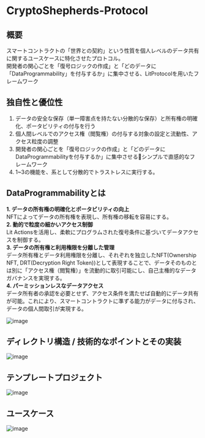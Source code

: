 # CryptoShepherds-Protocol

## 概要
スマートコントラクトの「世界との契約」という性質を個人レベルのデータ共有に関するユースケースに特化させたプロトコル。  
開発者の関心ごとを「復号ロジックの作成」と「どのデータに「DataProgrammability」を付与するか」に集中させる、LitProtocolを用いたフレームワーク


## 独自性と優位性
1. データの安全な保存（単一障害点を持たない分散的な保存）と所有権の明確化、ポータビリティの付与を行う
2. 個人間レベルでのアクセス権（閲覧権）の付与する対象の設定と流動性、アクセス粒度の調整
3. 開発者の関心ごとを「復号ロジックの作成」と「どのデータにDataProgrammabilityを付与するか」に集中させるシンプルで直感的なフレームワーク 
4. 1~3の機能を、系として分散的でトラストレスに実行する。


## DataProgrammabilityとは
**1. データの所有権の明確化とポータビリティの向上**  
   NFTによってデータの所有権を表現し、所有権の移転を容易にする。  
**2. 動的で粒度の細かいアクセス制御**  
   Lit Actionsを活用し、柔軟にプログラムされた復号条件に基づいてデータアクセスを制御する。  
**3. データの所有権と利用権限を分離した管理**  
   データ所有権とデータ利用権限を分離し、それぞれを独立したNFT(Ownership NFT, DRT(Decryption Right Token))として表現することで、データそのものとは別に「アクセス権（閲覧権）」を流動的に取引可能にし、自己主権的なデータガバナンスを実現する。  
**4. パーミッションレスなデータアクセス**  
   データ所有者の承認を必要とせず、アクセス条件を満たせば自動的にデータ共有が可能。これにより、スマートコントラクトに準ずる能力がデータに付与され、データの個人間取引が実現する。  

![image](https://github.com/shodaimomiyama/CryptoShepherds-Protocol/assets/138434427/6a70dc5b-a848-409a-accc-6a1d0dc3513c)




## ディレクトリ構造 / 技術的なポイントとその実装
![image](https://github.com/shodaimomiyama/CryptoShepherds-Protocol/assets/138434427/10111ead-5742-423d-9267-ea6fdf9b46a1)


## テンプレートプロジェクト
![image](https://github.com/shodaimomiyama/CryptoShepherds-Protocol/assets/138434427/05e4745e-70f4-41bc-b94a-3d3f2cdfd39c)


## ユースケース
![image](https://github.com/shodaimomiyama/CryptoShepherds-Protocol/assets/138434427/f7886b33-c525-438c-875f-ed9518ff3f00)

